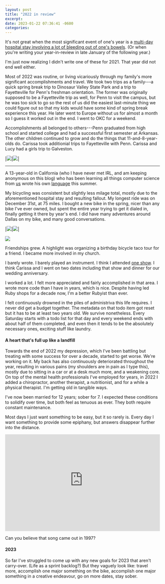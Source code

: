 ```yaml
---
layout: post
title: "2022 in review"
excerpt:
date: 2023-01-22 07:36:41 -0600
categories:
---
```


It's not great when the most significant event of one's year is a [multi-day hospital stay involving a lot of bleeding out of one's bowels]({{site.url}}/2022/05/08/the-hospital/). (Or when you're writing your year-in-review in late January of the following year.)

I'm just now realizing I didn't write one of these for 2021. That year did not end well either.

Most of 2022 was routine, or living vicariously through my family's more significant accomplishments and travel. We took two trips as a family---a quick spring break trip to Dinosaur Valley State Park and a trip to Fayetteville for Penn's freshman orientation. The former was originally supposed to be a Fayetteville trip as well, for Penn to visit the campus, but he was too sick to go so the rest of us did the easiest last-minute thing we could figure out so that my kids would have some kind of spring break experience this year. He later went to Europe without us for almost a month so I guess it worked out in the end. I went to OKC for a weekend.

Accomplishments all belonged to others---Penn graduated from high school and started college and had a successful first semester at Arkansas. The other children continued to grow and do the things that 11-and-8-year-olds do. Carissa took additionial trips to Fayetteville with Penn. Carissa and Lucy had a girls trip to Galveston.

|[![]({{site.url}}/assets/2023/01/penn_grad2.jpeg)]({{site.url}}/assets/2023/01/penn_grad2.jpeg)|[![]({{site.url}}/assets/2023/01/penn_grad1.jpeg)]({{site.url}}/assets/2023/01/penn_grad1.jpeg)|

---

A 13-year-old in California (who I have never met IRL, and am keeping anonymous on this blog) who has been learning all things computer science from [us](https://minecraftu.org/) wrote his own [language](https://github.com/MinecraftU/2022-computer-adventures-pringlelang) this summer.

My bicycling was consistent but slightly less milage total, mostly due to the aforementioned hospital stay and resulting fallout. My longest ride was on December 31st, at 75 miles. I bought a new bike in the spring, nicer than any bike I've ever owned, but spent the entire year trying to get it dialed in, finally getting it there by year's end. I did have many adventures around Dallas on my bike, and many good conversations.

|[![]({{site.url}}/assets/2023/01/strava5601118177420965774_smaller.jpg)]({{site.url}}/assets/2023/01/strava5601118177420965774_smaller.jpg)|[![]({{site.url}}/assets/2023/01/original_32ddd2b9-e6c0-4988-981d-88b153d90e7f_PXL_20220820_143542056_smaller.jpg)]({{site.url}}/assets/2023/01/original_32ddd2b9-e6c0-4988-981d-88b153d90e7f_PXL_20220820_143542056_smaller.jpg)|

![]({{site.url}}/assets/2023/01/Milage_vs_Year.png)

Friendships grew. A highlight was organizing a birthday bicycle taco tour for a friend. I became more involved in my church.

I barely wrote. I barely played an instrument. I think I attended [one show](https://daniel.industries/2022/04/11/a-break-in-the-battle/). I think Carissa and I went on two dates including that show and dinner for our wedding anniversary.

I worked a lot. I felt more appreciated and fairly accomplished in that area. I wrote more code than I have in years, which is nice. Despite having led Ruby shops for a decade now, I'm a better Rubyist than ever.

I felt continuously drowned in the piles of administriva this life requires. I never did get a budget together. The metadata on that todo item got reset but it has to be at least two years old. We survive nonetheless. Every Saturday starts with a todo list for that day and every weekend ends with about half of them completed, and even then it tends to be the absolutely necessary ones, exciting stuff like laundry.

#### A heart that's full up like a landfill

Towards the end of 2022 my depression, which I've been battling but treating with some success for over a decade, started to get worse. We're working on it. My back has also continuously deteriorated throughout the year, resulting in various pains (my shoulders are in pain as I type this), mostly due to sitting in a car or at a desk much more, and a weakening core. On top of the mental health professionals I've employed for years, in 2022 I added a chiropractor, another therapist, a nutritionist, and for a while a physical therapist. I'm getting old in tangible ways.

I've now been married for 12 years; sober for 7. I expected these conditions to solidify over time, but both feel as tenuous as ever. They both require constant maintenance.

Most days I just want something to be easy, but it so rarely is. Every day I want something to provide some epiphany, but answers disappear further into the distance.

<iframe width="100%" height="315" src="https://www.youtube-nocookie.com/embed/qNWE_2avJT0" title="YouTube video player" frameborder="0" allow="accelerometer; autoplay; clipboard-write; encrypted-media; gyroscope; picture-in-picture; web-share" allowfullscreen></iframe>

Can you believe that song came out in 1997?

#### 2023

So far I've struggled to come up with any new goals for 2023 that aren't carry-over. (Life as a sprint backlog?) But they vaguely look like: travel more, accomplish one major something on the bike, accomplish one major something in a creative endeavour, go on more dates, stay sober.
